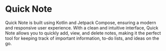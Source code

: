 # Quick Note

Quick Note is built using Kotlin and Jetpack Compose, ensuring a modern and responsive user experience.
With a clean and intuitive interface, Quick Note allows you to quickly add, view, and delete notes, making it the perfect tool for keeping track of important information, to-do lists, and ideas on the go.

